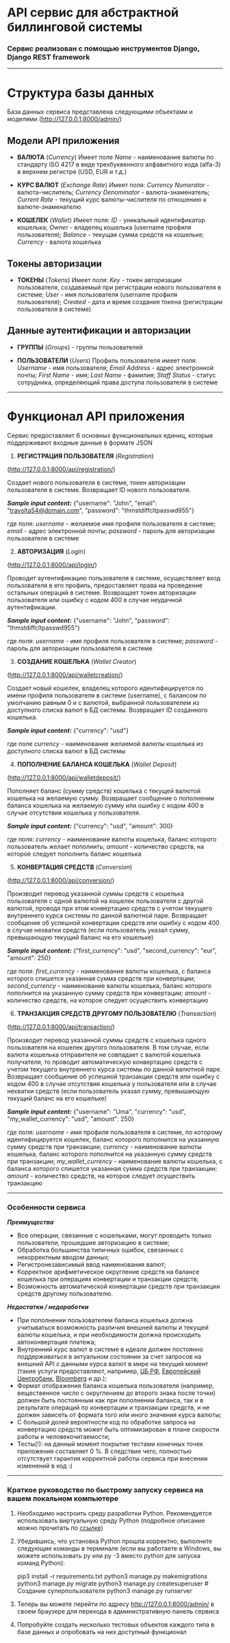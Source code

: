 # API сервис для абстрактной биллинговой системы


### Сервис реализован с помощью инструментов Django, Django REST framework

---


# Структура базы данных

База данных сервиса представлена следующими объектами и моделями (http://127.0.0.1:8000/admin/)

## Модели API приложения

+ **ВАЛЮТА** (*Сurrency*)
Имеет поле *Name* - наименование валюты по стандарту ISO 4217 в виде трехбуквенного алфавитного кода (alfa-3) 
в верхнем регистре (USD, EUR и т.д.)

+ **КУРС ВАЛЮТ** (*Exchange Rate*)
Имеет поля: *Currency Numerator* - валюта-числитель; *Currency Denominator* - валюта-знаменатель; 
*Current Rate* - текущий курс валюты-числителя по отношению к валюте-знаменателю

+ **КОШЕЛЕК** (*Wallet*)
Имеет поля: *ID* - уникальный идентификатор кошелька; *Owner* - владелец кошелька (username профиля пользователя); 
*Balance* - текущая сумма средств на кошельке; *Сurrency* - валюта кошелька

## Токены авторизации

+ **ТОКЕНЫ** (*Tokens*)
Имеет поля: *Key* - токен авторизации пользователя, создаваемый при регистрации нового пользователя в системе;
*User* - имя пользователя (username профиля пользователя); *Created* - дата и время создания токена (регистрации пользователя в системе)

## Данные аутентификации и авторизации

+ **ГРУППЫ** (*Groups*) - группы пользователей

+ **ПОЛЬЗОВАТЕЛИ** (*Users*)
Профиль пользователя имеет поля: *Username* - имя пользователя; *Email Address* - адрес электронной почты;
*First Name* - имя; *Last Name* - фамилия; *Staff Status* - статус сотрудника, определяющий права доступа пользователя в системе

---


# Функционал API приложения

Сервис предоставляет 6 основных функциональных единиц, которые поддерживают входные данные в формате JSON


1.	**РЕГИСТРАЦИЯ ПОЛЬЗОВАТЕЛЯ**    (*Registration*)

(http://127.0.0.1:8000/api/registration/)

Создает нового пользователя в системе, токен авторизации пользователя в системе.
Возвращает ID нового пользователя.

***Sample input content:***     {"username": "John", "email": "travolta54@domain.com", "password": "thmstdiffcltpasswd955"}

где поля: *username* - желаемое имя профиля пользователя в системе; *email* - адрес электронной почты;
*password* - пароль для авторизации пользователя в системе


2.	**АВТОРИЗАЦИЯ**    (*Login*)

(http://127.0.0.1:8000/api/login/)

Проводит аутентификацию пользователя в системе, осуществляет вход пользователя в его профиль, 
предоставляет права на проведение остальных операций в системе. Возвращает токен авторизации пользователя
или ошибку с кодом 400 в случае неудачной аутентификации.

***Sample input content:***     {"username": "John", "password": "thmstdiffcltpasswd955"}

где поля: *username* - имя профиля пользователя в системе; *password* - пароль для авторизации пользователя в системе


3.	**СОЗДАНИЕ КОШЕЛЬКА**    (*Wallet Creator*)

(http://127.0.0.1:8000/api/walletcreation/)

Создает новый кошелек, владелец которого идентифицируется по имени профиля пользователя в системе (username),
с балансом по умолчанию равным 0 и с валютой, выбранной пользователем из доступного списка валют в БД системы.
Возвращает ID созданного кошелька.

***Sample input content:***     {"currency": "usd"}

где поле *currency* - наименование желаемой валюты кошелька из доступного списка валют в БД системы 


4.	**ПОПОЛНЕНИЕ БАЛАНСА КОШЕЛЬКА**    (*Wallet Deposit*)

(http://127.0.0.1:8000/api/walletdeposit/)

Пополняет баланс (сумму средств) кошелька с текущей валютой кошелька на желаемую сумму.
Возвращает сообщение о пополнении баланса кошелька на желаемую сумму или ошибку с кодом 400
в случае отсутствия кошелька у пользователя.

***Sample input content:***     {"currency": "usd", "amount": 300}

где поля: *currency* - наименование валюты кошелька, баланс которого пользователь желает пополнить;
*amount* - количество средств, на которое следует пополнить баланс кошелька


5.	**КОНВЕРТАЦИЯ СРЕДСТВ**    (*Conversion*)

(http://127.0.0.1:8000/api/conversion/)

Производит перевод указанной суммы средств с кошелька пользователя с одной валютой на кошелек пользователя с другой валютой,
проводя при этом конвертацию средств с учетом текущего внутреннего курса системы по данной валютной паре. 
Возвращает сообщение об успешной конвертации средств или ошибку с кодом 400 в случае нехватки средств (если пользователь
указал сумму, превышающую текущий баланс на его кошельке)

***Sample input content:***     {"first_currency": "usd", "second_currency": "eur", "amount": 250}

где поля: *first_currency* - наименование валюты кошелька, с баланса которого спишется указанная сумма средств при конвертации;
*second_currency* - наименование валюты кошелька, баланс которого пополнится на указанную сумму средств при конвертации;
*amount* - количество средств, на которое следует осуществить конвертацию


6.	**ТРАНЗАКЦИЯ СРЕДСТВ ДРУГОМУ ПОЛЬЗОВАТЕЛЮ**    (*Transaction*)

(http://127.0.0.1:8000/api/transaction/)

Производит перевод указанной суммы средств с кошелька одного пользователя на кошелек другого пользователя.
В том случае, если валюта кошелька отправителя не совпадает с валютой кошелька получателя, то проводит автоматическую конвертацию 
средств с учетом текущего внутреннего курса системы по данной валютной паре. 
Возвращает сообщение об успешной транзакции средств или ошибку с кодом 400 в случае отсутствия кошелька у пользователя или 
в случае нехватки средств (если пользователь указал сумму, превышающую текущий баланс на его кошельке)

***Sample input content:***     {"username": "Uma", "currency": "usd", "my_wallet_currency": "usd", "amount": 250}

где поля: *username* - имя профиля пользователя в системе, по которому идентифицируется кошелек, баланс которого пополнится 
на указанную сумму средств при транзакции;
*currency* - наименование валюты кошелька, баланс которого пополнится на указанную сумму средств при транзакции;
*my_wallet_currency* - наименование валюты кошелька, с баланса которого спишется указанная сумма средств при транзакции;
*amount* - количество средств, на которое следует осуществить транзакцию

---


### Особенности сервиса


***Преимущества***

+ Все операции, связанные с кошельками, могут проводить только пользователи, прошедшие авторизацию в системе;
+ Обработка большинства типичных ошибок, связанных с некорректным вводом данных;
+ Регистронезависимый ввод наименования валют;
+ Корректное арифметическое округление средств на балансе кошелька при операциях конвертации и транзакции средств;
+ Возможность автоматической конвертации средств при транзакции средств другому пользователю.


***Недостатки / недоработки***
+ При пополнении пользователем баланса кошелька должна учитываться возможность различия внешней валюты и текущей валюты кошелька,
и при необходимости должна происходить автоконвертация платежа;
+ Внутренний курс валют в системе в идеале должен постоянно поддерживаться в актуальном состоянии за счет запросов на внешний API
с данными курса валют в мире на текущий момент (такие услуги предоставляют, например, [ЦБ РФ](https://www.cbr.ru/development/DWS/), [Европейский Центробанк](https://www.ecb.europa.eu/stats/eurofxref/eurofxref-daily.xml),
[Bloomberg](https://www.bloomberg.com/markets/currencies) и др.);
+ Формат отображения баланса кошелька пользователя (например, вещественное число с округлением до второго знака после точки) 
должен быть постоянным как при пополнении баланса, так и в результате операций по конвертации и транзакции средств, и не должен 
зависеть от формата того или иного значения курса валюты;
+ С большой долей вероятности код по обработке запроса на конвертацию средств может быть оптимизирован в плане скорости работы и человекочитаемости;
+ Тесты(!): на данный момент покрытие тестами конечных точек приложения составляет 0 %. В следствие чего, полностью отсутствует гарантия корректной работы
сервиса при внесении изменений в код :(
 
---


### Краткое руководство по быстрому запуску сервиса на вашем локальном компьютере

1.	Необходимо настроить среду разработки Python. Рекомендуется использовать виртуальную среду Python 
(подробное описание можно прочитать по [ссылке](https://developer.mozilla.org/ru/docs/Learn/Server-side/Django/development_environment))
2.  Убедившись, что установка Python прошла корректно, выполните следующие команды в терминале 
(если вы работаете в Windows, вы можете использовать py или py -3 вместо python для запуска команд Python):

    pip3 install -r requirements.txt
    python3 manage.py makemigrations
    python3 manage.py migrate
    python3 manage.py createsuperuser # Создание суперпользователя
    python3 manage.py runserver

3.  Теперь вы можете перейти по адресу http://127.0.0.1:8000/admin/ в своем браузере для перехода в административную панель сервиса 
4.  Попробуйте создать несколько тестовых объектов каждого типа в базе данных и опробовать на них доступный функционал
    




